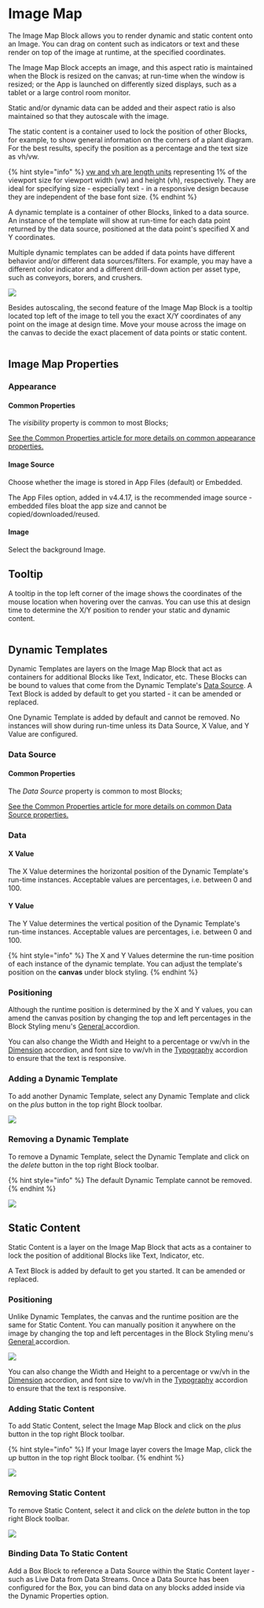 # Image Map

The Image Map Block allows you to render dynamic and static content onto an Image. You can drag on content such as indicators or text and these render on top of the image at runtime, at the specified coordinates.&#x20;

The Image Map Block accepts an image, and this aspect ratio is maintained when the Block is resized on the canvas; at run-time when the window is resized; or the App is launched on differently sized displays, such as a tablet or a large control room monitor.

Static and/or dynamic data can be added and their aspect ratio is also maintained so that they autoscale with the image.

The static content is a container used to lock the position of other Blocks, for example, to show general information on the corners of a plant diagram. For the best results, specify the position as a percentage and the text size as vh/vw.

{% hint style="info" %}
[vw and vh are length units](https://www.w3.org/TR/css3-values/#viewport-relative-lengths) representing 1% of the viewport size for viewport width (vw) and height (vh), respectively. They are ideal for specifying size - especially text - in a responsive design because they are independent of the base font size.
{% endhint %}

A dynamic template is a container of other Blocks, linked to a data source. An instance of the template will show at run-time for each data point returned by the data source, positioned at the data point's specified X and Y coordinates.&#x20;

Multiple dynamic templates can be added if data points have different behavior and/or different data sources/filters. For example, you may have a different color indicator and a different drill-down action per asset type, such as conveyors, borers, and crushers.

![](<../../.gitbook/assets/image map example.gif>)

Besides autoscaling, the second feature of the Image Map Block is a tooltip located top left of the image to tell you the exact X/Y coordinates of any point on the image at design time. Move your mouse across the image on the canvas to decide the exact placement of data points or static content.&#x20;

<figure><img src="../../.gitbook/assets/Tooltip Imagemap.gif" alt=""><figcaption></figcaption></figure>

## Image Map Properties

### Appearance

#### Common Properties

The _visibility_ property is common to most Blocks;

[See the Common Properties article for more details on common appearance properties.](../common-properties.md)

#### Image Source

Choose whether the image is stored in App Files (default) or Embedded.

The App Files option, added in v4.4.17, is the recommended image source - embedded files bloat the app size and cannot be copied/downloaded/reused.

#### Image

Select the background Image.

## Tooltip

A tooltip in the top left corner of the image shows the coordinates of the mouse location when hovering over the canvas. You can use this at design time to determine the X/Y position to render your static and dynamic content.

<figure><img src="../../.gitbook/assets/Tooltip Imagemap.gif" alt=""><figcaption></figcaption></figure>

## Dynamic Templates

Dynamic Templates are layers on the Image Map Block that act as containers for additional Blocks like Text, Indicator, etc. These Blocks can be bound to values that come from the Dynamic Template's [Data Source](image-map.md#data-source). A Text Block is added by default to get you started - it can be amended or replaced.

One Dynamic Template is added by default and cannot be removed. No instances will show during run-time unless its Data Source, X Value, and Y Value are configured.

### Data Source

#### Common Properties

The _Data Source_ property is common to most Blocks;

‌[See the Common Properties article for more details on common Data Source properties.](../common-properties.md#data-source)

### Data

#### X Value&#x20;

The X Value determines the horizontal position of the Dynamic Template's run-time instances. Acceptable values are percentages, i.e. between 0 and 100.&#x20;

#### Y Value

The Y Value determines the vertical position of the Dynamic Template's run-time instances. Acceptable values are percentages, i.e. between 0 and 100.

{% hint style="info" %}
The X and Y Values determine the run-time position of each instance of the dynamic template. You can adjust the template's position on the **canvas** under block styling. &#x20;
{% endhint %}

### Positioning

Although the runtime position is determined by the X and Y values, you can amend the canvas position by changing the top and left percentages in the Block Styling menu's [General ](../../concepts/application/block-styling.md#general)accordion.&#x20;

You can also change the Width and Height to a percentage or vw/vh in the [Dimension](../../concepts/application/block-styling.md#dimension) accordion, and font size to vw/vh in the [Typography](../../concepts/application/block-styling.md#typography) accordion to ensure that the text is responsive.

### Adding a Dynamic Template

To add another Dynamic Template, select any Dynamic Template and click on the _plus_ button in the top right Block toolbar.

![](<../../.gitbook/assets/Adding dynamic templates (1).gif>)

### Removing a Dynamic Template

To remove a Dynamic Template, select the Dynamic Template and click on the _delete_ button in the top right Block toolbar.&#x20;

{% hint style="info" %}
The default Dynamic Template cannot be removed.
{% endhint %}

![](<../../.gitbook/assets/Removing dynamic templates (1).gif>)

## Static Content

Static Content is a layer on the Image Map Block that acts as a container to lock the position of additional Blocks like Text, Indicator, etc.&#x20;

A Text Block is added by default to get you started. It can be amended or replaced.

### Positioning

Unlike Dynamic Templates, the canvas and the runtime position are the same for Static Content. You can manually position it anywhere on the image by changing the top and left percentages in the Block Styling menu's [General ](../../concepts/application/block-styling.md#general)accordion.&#x20;

![](<../../.gitbook/assets/Static Templates Position Configuration (2).gif>)

You can also change the Width and Height to a percentage or vw/vh in the [Dimension](../../concepts/application/block-styling.md#dimension) accordion, and font size to vw/vh in the [Typography](../../concepts/application/block-styling.md#typography) accordion to ensure that the text is responsive.

### Adding Static Content

To add Static Content, select the Image Map Block and click on the _plus_ button in the top right Block toolbar.&#x20;

{% hint style="info" %}
If your Image layer covers the Image Map, click the _up_ button in the top right Block toolbar.
{% endhint %}

![](<../../.gitbook/assets/Adding static content.gif>)

### Removing Static Content

To remove Static Content, select it and click on the _delete_ button in the top right Block toolbar.&#x20;

![](<../../.gitbook/assets/Removing static content.gif>)

### Binding Data To Static Content

Add a Box Block to reference a Data Source within the Static Content layer - such as Live Data from Data Streams. Once a Data Source has been configured for the Box, you can bind data on any blocks added inside via the Dynamic Properties option.

<figure><img src="../../.gitbook/assets/ImageMap_StaticContentDynamicData.gif" alt=""><figcaption></figcaption></figure>
